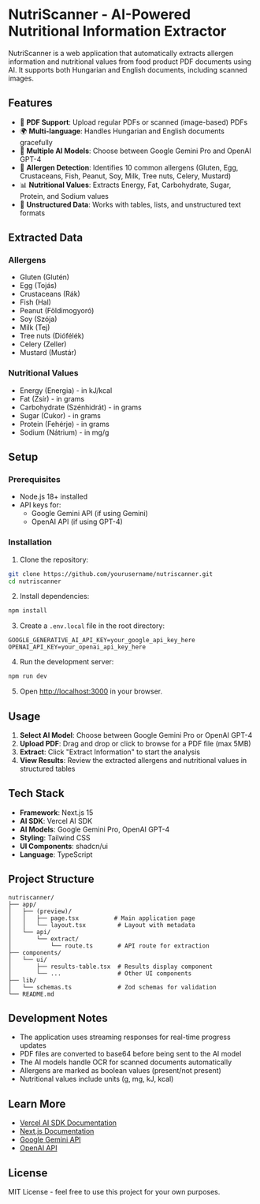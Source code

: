# NutriScanner - AI-Powered Nutritional Information Extractor

NutriScanner is a web application that automatically extracts allergen information and nutritional values from food product PDF documents using AI. It supports both Hungarian and English documents, including scanned images.

## Features

- 📄 **PDF Support**: Upload regular PDFs or scanned (image-based) PDFs
- 🌍 **Multi-language**: Handles Hungarian and English documents gracefully
- 🤖 **Multiple AI Models**: Choose between Google Gemini Pro and OpenAI GPT-4
- 🥜 **Allergen Detection**: Identifies 10 common allergens (Gluten, Egg, Crustaceans, Fish, Peanut, Soy, Milk, Tree nuts, Celery, Mustard)
- 📊 **Nutritional Values**: Extracts Energy, Fat, Carbohydrate, Sugar, Protein, and Sodium values
- 🎯 **Unstructured Data**: Works with tables, lists, and unstructured text formats

## Extracted Data

### Allergens
- Gluten (Glutén)
- Egg (Tojás)
- Crustaceans (Rák)
- Fish (Hal)
- Peanut (Földimogyoró)
- Soy (Szója)
- Milk (Tej)
- Tree nuts (Diófélék)
- Celery (Zeller)
- Mustard (Mustár)

### Nutritional Values
- Energy (Energia) - in kJ/kcal
- Fat (Zsír) - in grams
- Carbohydrate (Szénhidrát) - in grams
- Sugar (Cukor) - in grams
- Protein (Fehérje) - in grams
- Sodium (Nátrium) - in mg/g

## Setup

### Prerequisites

- Node.js 18+ installed
- API keys for:
  - Google Gemini API (if using Gemini)
  - OpenAI API (if using GPT-4)

### Installation

1. Clone the repository:
```bash
git clone https://github.com/yourusername/nutriscanner.git
cd nutriscanner
```

2. Install dependencies:
```bash
npm install
```

3. Create a `.env.local` file in the root directory:
```env
GOOGLE_GENERATIVE_AI_API_KEY=your_google_api_key_here
OPENAI_API_KEY=your_openai_api_key_here
```

4. Run the development server:
```bash
npm run dev
```

5. Open [http://localhost:3000](http://localhost:3000) in your browser.

## Usage

1. **Select AI Model**: Choose between Google Gemini Pro or OpenAI GPT-4
2. **Upload PDF**: Drag and drop or click to browse for a PDF file (max 5MB)
3. **Extract**: Click "Extract Information" to start the analysis
4. **View Results**: Review the extracted allergens and nutritional values in structured tables

## Tech Stack

- **Framework**: Next.js 15
- **AI SDK**: Vercel AI SDK
- **AI Models**: Google Gemini Pro, OpenAI GPT-4
- **Styling**: Tailwind CSS
- **UI Components**: shadcn/ui
- **Language**: TypeScript

## Project Structure

```
nutriscanner/
├── app/
│   ├── (preview)/
│   │   ├── page.tsx          # Main application page
│   │   └── layout.tsx         # Layout with metadata
│   └── api/
│       └── extract/
│           └── route.ts       # API route for extraction
├── components/
│   └── ui/
│       ├── results-table.tsx  # Results display component
│       └── ...                # Other UI components
├── lib/
│   └── schemas.ts             # Zod schemas for validation
└── README.md
```

## Development Notes

- The application uses streaming responses for real-time progress updates
- PDF files are converted to base64 before being sent to the AI model
- The AI models handle OCR for scanned documents automatically
- Allergens are marked as boolean values (present/not present)
- Nutritional values include units (g, mg, kJ, kcal)

## Learn More

- [Vercel AI SDK Documentation](https://sdk.vercel.ai/docs)
- [Next.js Documentation](https://nextjs.org/docs)
- [Google Gemini API](https://ai.google.dev/)
- [OpenAI API](https://platform.openai.com/docs)

## License

MIT License - feel free to use this project for your own purposes.

